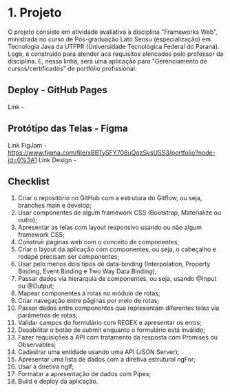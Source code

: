 # 1. Projeto

O projeto consiste em atividade avaliativa à disciplina "Frameworks Web", ministrada no curso de Pós-graduação Lato Sensu (especialização) em Tecnologia Java da UTFPR (Universidade Tecnológica Federal do Paraná). Logo, é construído para atender aos requisitos elencados pelo professor da disciplina. E, nessa linha, será uma aplicação para "Gerenciamento de cursos/certificados" de portfólio profissional. 

## Deploy - GitHub Pages

Link - 

## Protótipo das Telas - Figma

Link FigJam - https://www.figma.com/file/xBBTySFY708uQqzSvsUSS3/portfolio?node-id=0%3A1
Link Design - 

## Checklist

1. Criar o repositório no GitHub com a estrutura do Gitflow, ou seja, branches main e develop;
2. Usar componentes de algum framework CSS (Bootstrap, Materialize ou outro);
3. Apresentar as telas com layout responsivo usando ou não algum framework CSS;
4. Construir páginas web com o conceito de componentes;
5. Criar o layout da aplicação com componentes, ou seja, o cabeçalho e rodapé precisam ser componentes;
6. Usar pelo menos dois tipos de data-binding (Interpolation, Property Binding, Event Binding e Two Way Data Binding);
7. Passar dados via hierarquia de componentes, ou seja, usando @Input ou @Output;
8. Mapear componentes à rotas no módulo de rotas;
9. Criar navegação entre páginas por meio de rotas;
10. Passar dados entre componentes que representam diferentes telas via parâmetros de rotas;
11. Validar campos do formulário com REGEX e apresentar os erros;
12. Desabilitar o botão de submit enquanto o formulário está inválido;
13. Fazer requisições a API com tratamento da resposta com Promises ou Observables;
14. Cadastrar uma entidade usando uma API (JSON Server);
15. Apresentar uma lista de dados com a diretiva estrutural ngFor;
16. Usar a diretiva ngIf;
17. Formatar a apresentação de dados com Pipes;
18. Build e deploy da aplicação.
